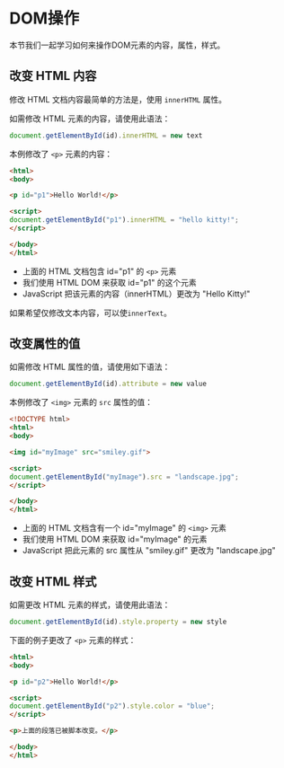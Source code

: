 # DOM操作

本节我们一起学习如何来操作DOM元素的内容，属性，样式。

## 改变 HTML 内容

修改 HTML 文档内容最简单的方法是，使用 `innerHTML` 属性。

如需修改 HTML 元素的内容，请使用此语法：

```js
document.getElementById(id).innerHTML = new text
```

本例修改了 `<p>` 元素的内容：

```html
<html>
<body>

<p id="p1">Hello World!</p>

<script>
document.getElementById("p1").innerHTML = "hello kitty!";
</script>

</body>
</html>
```

- 上面的 HTML 文档包含 id="p1" 的 `<p>` 元素
- 我们使用 HTML DOM 来获取 id="p1" 的这个元素
- JavaScript 把该元素的内容（innerHTML）更改为 "Hello Kitty!"

如果希望仅修改文本内容，可以使`innerText`。

## 改变属性的值

如需修改 HTML 属性的值，请使用如下语法：

```js
document.getElementById(id).attribute = new value
```

本例修改了 `<img>` 元素的 `src` 属性的值：

```html
<!DOCTYPE html>
<html>
<body>

<img id="myImage" src="smiley.gif">

<script>
document.getElementById("myImage").src = "landscape.jpg";
</script>

</body>
</html> 
```

- 上面的 HTML 文档含有一个 id="myImage" 的 `<img>` 元素
- 我们使用 HTML DOM 来获取 id="myImage" 的元素
- JavaScript 把此元素的 src 属性从 "smiley.gif" 更改为 "landscape.jpg"

## 改变 HTML 样式

如需更改 HTML 元素的样式，请使用此语法：

```js
document.getElementById(id).style.property = new style
```

下面的例子更改了 `<p>` 元素的样式：

```html
<html>
<body>

<p id="p2">Hello World!</p>

<script>
document.getElementById("p2").style.color = "blue";
</script>

<p>上面的段落已被脚本改变。</p>

</body>
</html>
```